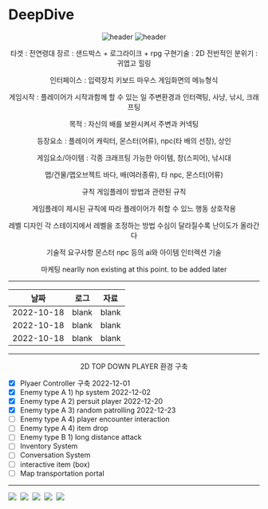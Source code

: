 # DeepDive

<div align="center">
  
![header](https://capsule-render.vercel.app/api?type=waving&height=250&color=00ffff&text=DeepDive&fontColor=ffffff)
![header](https://capsule-render.vercel.app/api?type=rect&height=50&color=ebf3f5&text=UNITY&fontColor=000000&fontSize=20)

타겟 : 전연령대
장르 : 샌드박스 + 로그라이크 + rpg
구현기술 : 2D
전반적인 분위기 : 귀엽고 힐링

인터페이스 :
입력장치 키보드 마우스
게임화면의 메뉴형식

게임시작 : 플레이어가 시작과함께 할 수 있는 일
주변환경과 인터랙팅, 사냥, 낚시, 크래프팅

목적 : 자신의 배를 보완시켜서 주변과 커넥팅

등장요소 : 플레이어 캐릭터, 몬스터(어류), npc(타 배의 선장), 상인

게임요소/아이템 : 각종 크래프팅 가능한 아이템, 창(스피어), 낚시대

맵/건물/맵오브젝트
바다, 배(여러종류), 타 npc, 몬스터(어류)

규칙
게임플레이 방법과 관련된 규칙

게임플레이
제시된 규칙에 따라 플레이어가 취할 수 있느 행동
상호작용

레벨 디자인
각 스테이지에서 레벨을 조정하는 방법
수심이 달라질수록 난이도가 올라간다

기술적 요구사항
몬스터 npc 등의 ai와 아이템 인터렉션 기술

마케팅
nearlly non existing at this point. to be added later

---
|날짜|로그|자료|
|---|---------|----|
|2022-10-18|blank|blank|
|2022-10-18|blank|blank|
|2022-10-18|blank|blank|
  ---
 2D TOP DOWN PLAYER 환경 구축
</div>

- [x] Plyaer Controller 구축 2022-12-01
- [x] Enemy type A 1) hp system 2022-12-02
- [x] Enemy type A 2) persuit player 2022-12-20
- [x] Enemy type A 3) random patrolling 2022-12-23
- [ ] Enemy type A 4) player encounter interaction
- [ ] Enemy type A 4) item drop 
- [ ] Enemy type B 1) long distance attack
- [ ] Inventory System
- [ ] Conversation System
- [ ] interactive item (box)
- [ ] Map transportation portal
---
<p align = "left">
<img src="https://img.shields.io/badge/Unity-000000?style=flat-square&logo=Unity&logoColor=white"/></a>&nbsp
<img src="https://img.shields.io/badge/C Sharp-239120?style=flat-square&logo=C Sharp&logoColor=white"/></a>&nbsp
<img src="https://img.shields.io/badge/Aseprite-7D929E?style=flat-square&logo=Aseprite&logoColor=white"/></a>&nbsp
<img src="https://img.shields.io/badge/Visual Studio Code-007ACC?style=flat-square&logo=Visual Studio Code&logoColor=white"/></a>&nbsp
<img src="https://img.shields.io/badge/Visual-Studio-5C2D91?style=flat-square&logo=Visual-Studio&logoColor=white"/></a>&nbsp<br>
</p>
